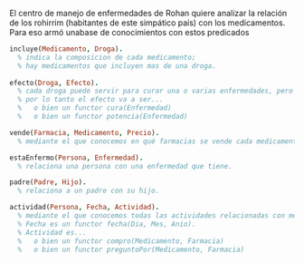 El centro de manejo de enfermedades de Rohan quiere analizar la relación de los rohirrim 
(habitantes de este simpático país) con los medicamentos. Para eso armó unabase de conocimientos con estos predicados

```prolog
incluye(Medicamento, Droga).
  % indica la composicion de cada medicamento;
  % hay medicamentos que incluyen mas de una droga.
  
efecto(Droga, Efecto).
  % cada droga puede servir para curar una o varias enfermedades, pero también puede potenciar otras enfermedades; 
  % por lo tanto el efecto va a ser...
  %   o bien un functor cura(Enfermedad)
  %   o bien un functor potencia(Enfermedad)

vende(Farmacia, Medicamento, Precio).
  % mediante el que conocemos en qué farmacias se vende cada medicamento, y a qué precio lo vende cada una.

estaEnfermo(Persona, Enfermedad).
  % relaciona una persona con una enfermedad que tiene.

padre(Padre, Hijo).
  % relaciona a un padre con su hijo.

actividad(Persona, Fecha, Actividad).
  % mediante el que conocemos todas las actividades relacionadas con medicamentos que hicieron los rohirrim.
  % Fecha es un functor fecha(Dia, Mes, Anio).
  % Actividad es...
  %   o bien un functor compro(Medicamento, Farmacia)
  %   o bien un functor preguntoPor(Medicamento, Farmacia)
```